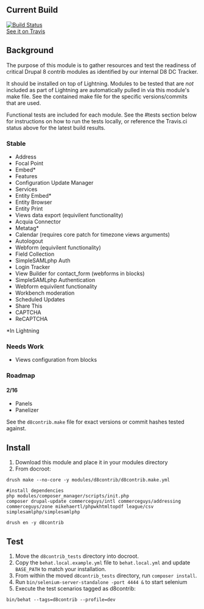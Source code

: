 ## Current Build
[![Build Status](https://travis-ci.org/balsama/d8contrib.svg?branch=8.x-1.x)](https://travis-ci.org/balsama/d8contrib)  
[See it on Travis](https://travis-ci.org/balsama/d8contrib)

## Background
The purpose of this module is to gather resources and test the readiness of
critical Drupal 8 contrib modules as identified by our internal D8 DC Tracker.

It should be installed on top of Lightning. Modules to be tested that are *not*
included as part of Lightning are automatically pulled in via this module's make
file. See the contained make file for the specific versions/commits that are
used.

Functional tests are included for each module. See the #tests section below for
instructions on how to run the tests locally, or reference the Travis.ci status
above for the latest build results.

### Stable
* Address
* Focal Point
* Embed*
* Features
* Configuration Update Manager
* Services
* Entity Embed*
* Entity Browser
* Entity Print
* Views data export (equivilent functionality)
* Acquia Connector
* Metatag*
* Calendar (requires core patch for timezone views arguments)
* Autologout
* Webform (equivilent functionality)
* Field Collection
* SimpleSAMLphp Auth
* Login Tracker
* View Builder for contact_form (webforms in blocks)
* SimpleSAMLphp Authentication
* Webform equivilent functionality
* Workbench moderation
* Scheduled Updates
* Share This
* CAPTCHA
* ReCAPTCHA

*In Lightning

### Needs Work
* Views configuration from blocks

### Roadmap

#### 2/16
* Panels
* Panelizer

See the `d8contrib.make` file for exact versions or commit hashes tested against.

## Install

1. Download this module and place it in your modules directory
2. From docroot:

```
drush make --no-core -y modules/d8contrib/d8contrib.make.yml

#install dependencies
php modules/composer_manager/scripts/init.php
composer drupal-update commerceguys/intl commerceguys/addressing commerceguys/zone mikehaertl/phpwkhtmltopdf league/csv simplesamlphp/simplesamlphp

drush en -y d8contrib
```
## Test
1. Move the `d8contrib_tests` directory into docroot.
2. Copy the `behat.local.example.yml` file to `behat.local.yml` and update
   `BASE_PATH` to match your installation.
3. From within the moved `d8contrib_tests` directory, run `composer install`.
4. Run `bin/selenium-server-standalone -port 4444 &` to start selenium
5. Execute the test scenarios tagged as d8contrib:

```
bin/behat --tags=d8contrib --profile=dev
```


